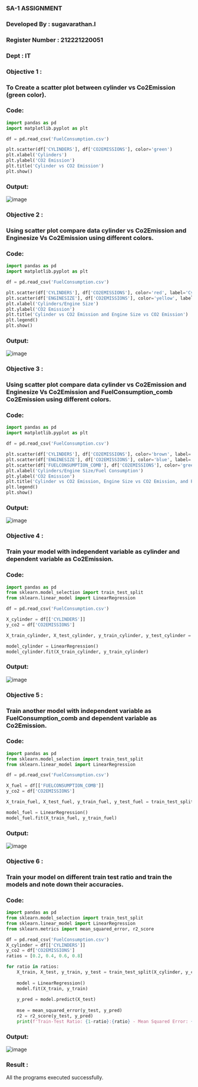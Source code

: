 ### SA-1 ASSIGNMENT
### Developed By : sugavarathan.l
### Register Number : 212221220051
### Dept : IT


### Objective 1 :
### To Create a scatter plot between cylinder vs Co2Emission (green color).
### Code:
```python
import pandas as pd
import matplotlib.pyplot as plt

df = pd.read_csv('FuelConsumption.csv')

plt.scatter(df['CYLINDERS'], df['CO2EMISSIONS'], color='green')
plt.xlabel('Cylinders')
plt.ylabel('CO2 Emission')
plt.title('Cylinder vs CO2 Emission')
plt.show()
```
### Output:
![image](https://github.com/23004426/ML-WORKSHOP/assets/144979327/9b32cf6c-ec0b-4ca4-961d-4ee459eb2ae1)


### Objective 2 :
### Using scatter plot compare data cylinder vs Co2Emission and Enginesize Vs Co2Emission using different colors.
### Code:
```python
import pandas as pd
import matplotlib.pyplot as plt

df = pd.read_csv('FuelConsumption.csv')

plt.scatter(df['CYLINDERS'], df['CO2EMISSIONS'], color='red', label='Cylinder')
plt.scatter(df['ENGINESIZE'], df['CO2EMISSIONS'], color='yellow', label='Engine Size')
plt.xlabel('Cylinders/Engine Size')
plt.ylabel('CO2 Emission')
plt.title('Cylinder vs CO2 Emission and Engine Size vs CO2 Emission')
plt.legend()
plt.show()
```
### Output:
![image](https://github.com/23004426/ML-WORKSHOP/assets/144979327/213b2d1d-f11e-4cd4-b434-bda4d84d547c)


### Objective 3 :
### Using scatter plot compare data cylinder vs Co2Emission and Enginesize Vs Co2Emission and FuelConsumption_comb Co2Emission using different colors.
### Code:
```python
import pandas as pd
import matplotlib.pyplot as plt

df = pd.read_csv('FuelConsumption.csv')

plt.scatter(df['CYLINDERS'], df['CO2EMISSIONS'], color='brown', label='Cylinder')
plt.scatter(df['ENGINESIZE'], df['CO2EMISSIONS'], color='blue', label='Engine Size')
plt.scatter(df['FUELCONSUMPTION_COMB'], df['CO2EMISSIONS'], color='green', label='Fuel Consumption')
plt.xlabel('Cylinders/Engine Size/Fuel Consumption')
plt.ylabel('CO2 Emission')
plt.title('Cylinder vs CO2 Emission, Engine Size vs CO2 Emission, and Fuel Consumption vs CO2 Emission')
plt.legend()
plt.show()
```
### Output:
![image](https://github.com/23004426/ML-WORKSHOP/assets/144979327/9ea2f30f-3f5c-41dc-aeca-7a7bdc4543a6)

### Objective 4 :
### Train your model with independent variable as cylinder and dependent variable as Co2Emission.
### Code:
```python
import pandas as pd
from sklearn.model_selection import train_test_split
from sklearn.linear_model import LinearRegression

df = pd.read_csv('FuelConsumption.csv')

X_cylinder = df[['CYLINDERS']]
y_co2 = df['CO2EMISSIONS']

X_train_cylinder, X_test_cylinder, y_train_cylinder, y_test_cylinder = train_test_split(X_cylinder, y_co2, test_size=0.2, random_state=42)

model_cylinder = LinearRegression()
model_cylinder.fit(X_train_cylinder, y_train_cylinder)

```
### Output:
![image](https://github.com/23004426/ML-WORKSHOP/assets/144979327/e417c31b-3543-4a48-8b8d-1a39504a79e0)


### Objective 5 :
### Train another model with independent variable as FuelConsumption_comb and dependent variable as Co2Emission.
### Code:
```python
import pandas as pd
from sklearn.model_selection import train_test_split
from sklearn.linear_model import LinearRegression

df = pd.read_csv('FuelConsumption.csv')

X_fuel = df[['FUELCONSUMPTION_COMB']]
y_co2 = df['CO2EMISSIONS']

X_train_fuel, X_test_fuel, y_train_fuel, y_test_fuel = train_test_split(X_fuel, y_co2, test_size=0.2, random_state=42)

model_fuel = LinearRegression()
model_fuel.fit(X_train_fuel, y_train_fuel)
```
### Output:
![image](https://github.com/23004426/ML-WORKSHOP/assets/144979327/67689119-674e-4930-9927-916cd610f859)


### Objective 6 :
### Train your model on different train test ratio and train the models and note down their accuracies.
### Code:
```python
import pandas as pd
from sklearn.model_selection import train_test_split
from sklearn.linear_model import LinearRegression
from sklearn.metrics import mean_squared_error, r2_score

df = pd.read_csv('FuelConsumption.csv')
X_cylinder = df[['CYLINDERS']]
y_co2 = df['CO2EMISSIONS']
ratios = [0.2, 0.4, 0.6, 0.8]

for ratio in ratios:
    X_train, X_test, y_train, y_test = train_test_split(X_cylinder, y_co2, test_size=ratio, random_state=42)
    
    model = LinearRegression()
    model.fit(X_train, y_train)
    
    y_pred = model.predict(X_test)
    
    mse = mean_squared_error(y_test, y_pred)
    r2 = r2_score(y_test, y_pred)
    print(f'Train-Test Ratio: {1-ratio}:{ratio} - Mean Squared Error: {mse:.2f}, R-squared: {r2:.2f}')
```
### Output:
![image](https://github.com/23004426/ML-WORKSHOP/assets/144979327/c846ef5e-fd53-4cc5-8df7-b129bcfd43b4)

### Result : 
All the programs executed successfully.

